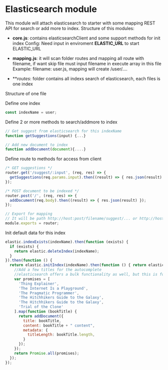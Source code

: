 
# Elasticsearch module

This module will attach elasticsearch to starter with some mapping REST API for search or add more to index.
Structure of this modules:
- **core.js**: contains elasticsearchClient and some support methods for init index
 Config: Need input in enviroment **ELASTIC_URL** to start ELASTIC_URL

- **mapping.js**: it will scan folder routes and mapping all route with filename, if want skip file must input filename in execute array in this file
  Example: filename: user.js, mapping will create /user/....
- ***routes*: folder contains all indexs search of elasticsearch, each files is one index

Structure of one file

Define one index

```javascript
const indexName = user;
```

Define 2 or more methods to search/addmore to index

```javascript
// Get suggest from elasticsearch for this indexName
function getSuggestions(input) {...}

// Add new document to index
function addDocument(document){....}
```

Define route to methods for access from client

```javascript
/* GET suggestions */
router.get('/suggest/:input', (req, res) => {
  getSuggestions(req.params.input).then((result) => { res.json(result) });
});

/* POST document to be indexed */
router.post('/', (req, res) => {
  addDocument(req.body).then((result) => { res.json(result) });
});

// Export for mapping
// It will be path http://host:post/filename/suggest/... or http://host:post/filename 
module.exports = router;

```

Init default data for this index

```javascript
elastic.indexExists(indexName).then(function (exists) {
  if (exists) {
    return elastic.deleteIndex(indexName);
  }
}).then(function () {
  return elastic.initIndex(indexName).then(function () { return elastic.initMapping(mappingConfig) }).then(function () {
    //Add a few titles for the autocomplete
    //elasticsearch offers a bulk functionality as well, but this is for a different time
    var promises = [
      'Thing Explainer',
      'The Internet Is a Playground',
      'The Pragmatic Programmer',
      'The Hitchhikers Guide to the Galaxy',
      'The Hitchhikers Guide to the Galaxy',
      'Trial of the Clone'
    ].map(function (bookTitle) {
      return addDocument({
        title: bookTitle,
        content: bookTitle + " content",
        metadata: {
          titleLength: bookTitle.length,
        }
      });
    });
    return Promise.all(promises);
  });
});

```

